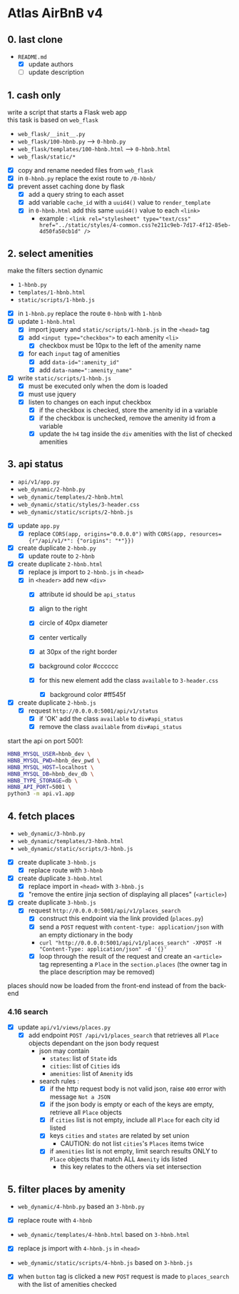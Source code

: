 # Atlas AirBnB v4

## 0. last clone

- `README.md`
	- [x] update authors
	- [ ] update description

## 1. cash only

write a script that starts a Flask web app\
this task is based on `web_flask`

- `web_flask/__init__.py`
- `web_flask/100-hbnb.py` --> `0-hbnb.py`
- `web_flask/templates/100-hbnb.html` --> `0-hbnb.html`
- `web_flask/static/*`

- [x] copy and rename needed files from `web_flask`
- [x] in `0-hbnb.py` replace the exist route to `/0-hbnb/`
- [x] prevent asset caching done by flask
	- [x] add a query string to each asset
	- [x] add variable `cache_id` with a `uuid4()` value to `render_template`
	- [x] in `0-hbnb.html` add this same `uuid4()` value to each `<link>`
		- example :
`<link
rel="stylesheet"
type="text/css"
href="../static/styles/4-common.css?e211c9eb-7d17-4f12-85eb-4d50fa50cb1d"
/>`

## 2. select amenities

make the filters section dynamic

- `1-hbnb.py`
- `templates/1-hbnb.html`
- `static/scripts/1-hbnb.js`

- [x] in `1-hbnb.py` replace the route `0-hbnb` with `1-hbnb`
- [x] update `1-hbnb.html`
	- [x] import jquery and `static/scripts/1-hbnb.js` in the `<head>` tag
	- [x] add `<input type="checkbox">` to each amenity `<li>`
		- [x] checkbox must be 10px to the left of the amenity name
	- [x] for each `input` tag of amenities
		- [x] add `data-id=":amenity_id"`
		- [x] add `data-name=":amenity_name"`

- [x] write `static/scripts/1-hbnb.js`
	- [x] must be executed only when the dom is loaded
	- [x] must use jquery
	- [x] listen to changes on each input checkbox
		- [x] if the checkbox is checked, store the amenity id in a variable
		- [x] if the checkbox is unchecked, remove the amenity id from a variable
		- [x] update the `h4` tag inside the `div` amenities with the list of
			  checked amenities

## 3. api status

- `api/v1/app.py`
- `web_dynamic/2-hbnb.py`
- `web_dynamic/templates/2-hbnb.html`
- `web_dynamic/static/styles/3-header.css`
- `web_dynamic/static/scripts/2-hbnb.js`

- [x] update `app.py`
	- [x] replace `CORS(app, origins="0.0.0.0")` with
		  `CORS(app, resources={r"/api/v1/*": {"origins": "*"}})`

- [x] create duplicate `2-hbnb.py`
	- [x] update route to `2-hbnb`

- [x] create duplicate `2-hbnb.html`
	- [x] replace js import to `2-hbnb.js` in `<head>`
	- [x] in `<header>` add new `<div>`
		- [x] attribute id should be `api_status`
		- [x] align to the right
		- [x] circle of 40px diameter
		- [x] center vertically
		- [x] at 30px of the right border
		- [x] background color #cccccc

		- [x] for this new element add the class `available` to `3-header.css`
			- [x] background color #ff545f

- [x] create duplicate `2-hbnb.js`
	- [x] request `http://0.0.0.0:5001/api/v1/status`
		- [x] if 'OK' add the class `available` to `div#api_status`
		- [x] remove the class `available` from `div#api_status`

start the api on port 5001:
```sh
HBNB_MYSQL_USER=hbnb_dev \
HBNB_MYSQL_PWD=hbnb_dev_pwd \
HBNB_MYSQL_HOST=localhost \
HBNB_MYSQL_DB=hbnb_dev_db \
HBNB_TYPE_STORAGE=db \
HBNB_API_PORT=5001 \
python3 -m api.v1.app
```

## 4. fetch places

- `web_dynamic/3-hbnb.py`
- `web_dynamic/templates/3-hbnb.html`
- `web_dynamic/static/scripts/3-hbnb.js`

- [x] create duplicate `3-hbnb.js`
	- [x] replace route with `3-hbnb`

- [x] create duplicate `3-hbnb.html`
	- [x] replace import in `<head>` with `3-hbnb.js`
	- [x] "remove the entire jinja section of displaying all places" (`<article>`)

- [x] create duplicate `3-hbnb.js`
	- [x] request `http://0.0.0.0:5001/api/v1/places_search`
		- [x] construct this endpoint via the link provided (`places.py`)
		- [x] send a `POST` request with `content-type: application/json` with an
			  empty dictionary in the body
		- `curl "http://0.0.0.0:5001/api/v1/places_search" -XPOST -H "Content-Type: application/json" -d '{}'`
		- [x] loop through the result of the request and create an `<article>` tag
			  representing a `Place` in the `section.places` (the owner tag in the
			  place description may be removed)

places should now be loaded from the front-end instead of from the back-end

### 4.16 search

- [x] update `api/v1/views/places.py`
	- [x] add endpoint `POST /api/v1/places_search` that retrieves all `Place`
		  objects dependant on the json body request
		- json may contain
			- `states`: list of `State` ids
			- `cities`: list of `Cities` ids
			- `amenities`: list of `Amenity` ids
		- search rules :
			- [x] if the http request body is not valid json, raise `400` error
				  with message `Not a JSON`
			- [x] if the json body is empty or each of the keys are empty,
				  retrieve all `Place` objects
			- [x] if `cities` list is not empty, include all `Place` for each city
				  id listed
			- [x] keys `cities` and `states` are related by set union
				- CAUTION: do not list `cities`'s `Places` items twice
			- [x] if `amenities` list is not empty, limit search results ONLY to
				  `Place` objects that match ALL `Amenity` ids listed
				- this key relates to the others via set intersection

## 5. filter places by amenity

- `web_dynamic/4-hbnb.py` based an `3-hbnb.py`
- [x] replace route with `4-hbnb`

- `web_dynamic/templates/4-hbnb.html` based on `3-hbnb.html`
- [x] replace js import with `4-hbnb.js` in `<head>`

- `web_dynamic/static/scripts/4-hbnb.js` based on `3-hbnb.js`
- [x] when `button` tag is clicked a new `POST` request is made to
	  `places_search` with the list of amenities checked
